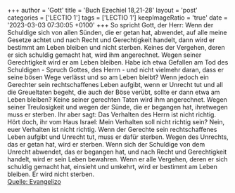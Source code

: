 +++
author = 'Gott'
title = 'Buch Ezechiel 18,21-28'
layout = 'post'
categories = ['LECTIO 1']
tags = ['LECTIO 1']
keepImageRatio = 'true'
date = '2023-03-03 07:30:05 +0100'
+++
So spricht Gott, der Herr: Wenn der Schuldige sich von allen Sünden, die er getan hat, abwendet, auf alle meine Gesetze achtet und nach Recht und Gerechtigkeit handelt, dann wird er bestimmt am Leben bleiben und nicht sterben.
Keines der Vergehen, deren er sich schuldig gemacht hat, wird ihm angerechnet.<!--more--> Wegen seiner Gerechtigkeit wird er am Leben bleiben.
Habe ich etwa Gefallen am Tod des Schuldigen - Spruch Gottes, des Herrn - und nicht vielmehr daran, dass er seine bösen Wege verlässt und so am Leben bleibt?
Wenn jedoch ein Gerechter sein rechtschaffenes Leben aufgibt, wenn er Unrecht tut und all die Greueltaten begeht, die auch der Böse verübt, sollte er dann etwa am Leben bleiben? Keine seiner gerechten Taten wird ihm angerechnet. Wegen seiner Treulosigkeit und wegen der Sünde, die er begangen hat, ihretwegen muss er sterben.
Ihr aber sagt: Das Verhalten des Herrn ist nicht richtig. Hört doch, ihr vom Haus Israel: Mein Verhalten soll nicht richtig sein? Nein, euer Verhalten ist nicht richtig.
Wenn der Gerechte sein rechtschaffenes Leben aufgibt und Unrecht tut, muss er dafür sterben. Wegen des Unrechts, das er getan hat, wird er sterben.
Wenn sich der Schuldige von dem Unrecht abwendet, das er begangen hat, und nach Recht und Gerechtigkeit handelt, wird er sein Leben bewahren.
Wenn er alle Vergehen, deren er sich schuldig gemacht hat, einsieht und umkehrt, wird er bestimmt am Leben bleiben. Er wird nicht sterben.<br> [Quelle: Evangelizo](https://evangeliumtagfuertag.org/DE/gospel)